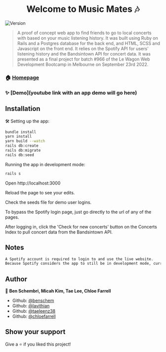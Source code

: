 <h1 align="center">Welcome to Music Mates 🎶</h1>
<p>
  <img alt="Version" src="https://img.shields.io/badge/version-1.0.0-blue.svg?cacheSeconds=2592000" />
</p>

> A proof of concept web app to find friends to go to local concerts with based on your music listening history. It was built using Ruby on Rails and a Postgres database for the back end, and HTML, SCSS and Javascript on the front end. It relies on the Spotify API for users' listening history and the Bandsintown API for concert data. It was presented as a final project for batch #966 of the Le Wagon Web Development Bootcamp in Melbourne on September 23rd 2022.

### 🏠 [Homepage](https://www.music-mates.com)

### ✨ [Demo](youtube link with an app demo will go here)

## Installation

🛠 Setting up the app:
>
```sh
bundle install
yarn install
yarn build --watch
rails db:create
rails db:migrate
rails db:seed
```

Running the app in development mode:
>
```sh
rails s
```
Open http://localhost:3000

Reload the page to see your edits.

Check the seeds file for demo user logins.

To bypass the Spotify login page, just go directly to the url of any of the pages.

After logging in, click the 'Check for new concerts' button on the Concerts Index to pull concert data from the Bandsintown API.

## Notes

```sh
A Spotify account is required to login to and use the live website.
Because Spotify considers the app to still be in development mode, currently only 25 Spotify users can login and use the app. These users must be explicitly added in the Spotify dashboard before they can authenticate with the app. If you’d like to access the live website, please let us know!
```

## Author

👤 **Ben Schembri, Micah Kim, Tae Lee, Chloe Farrell**

* Github: [@benschem](https://github.com/benschem)
* Github: [@lavithian](https://github.com/lavithian)
* Github: [@taeleenz38](https://github.com/taeleenz38)
* Github: [@chloefarrell](https://github.com/chloefarrell)

## Show your support

Give a ⭐️ if you liked this project!
